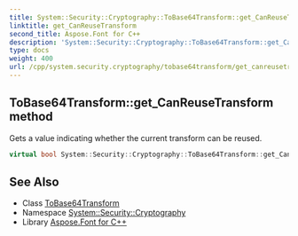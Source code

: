 ```yaml
---
title: System::Security::Cryptography::ToBase64Transform::get_CanReuseTransform method
linktitle: get_CanReuseTransform
second_title: Aspose.Font for C++
description: 'System::Security::Cryptography::ToBase64Transform::get_CanReuseTransform method. Gets a value indicating whether the current transform can be reused in C++.'
type: docs
weight: 400
url: /cpp/system.security.cryptography/tobase64transform/get_canreusetransform/
---
```

## ToBase64Transform::get_CanReuseTransform method


Gets a value indicating whether the current transform can be reused.

```cpp
virtual bool System::Security::Cryptography::ToBase64Transform::get_CanReuseTransform()
```

## See Also

* Class [ToBase64Transform](../)
* Namespace [System::Security::Cryptography](../../)
* Library [Aspose.Font for C++](../../../)
